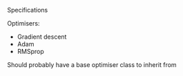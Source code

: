 Specifications

Optimisers:
- Gradient descent
- Adam
- RMSprop

Should probably have a base optimiser class to inherit from
